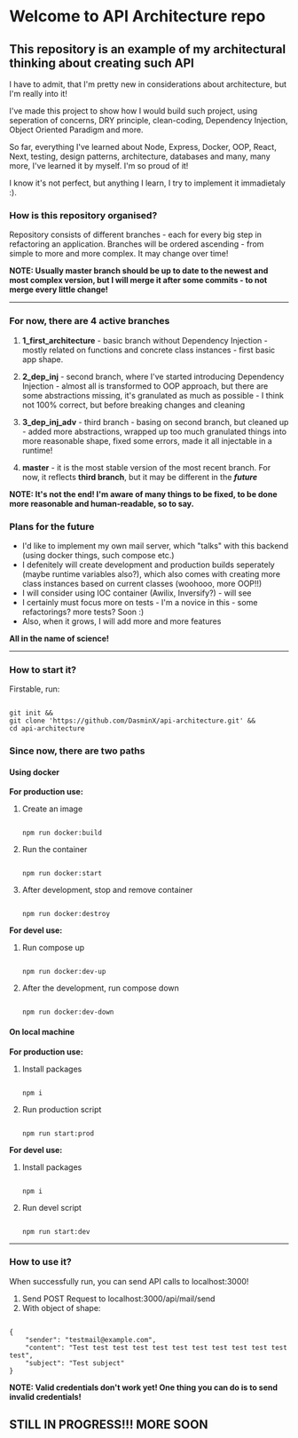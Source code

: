 # Welcome to API Architecture repo

## This repository is an example of my architectural thinking about creating such API

I have to admit, that I'm pretty new in considerations about architecture, but I'm really into it!

I've made this project to show how I would build such project, using seperation of concerns, DRY principle, clean-coding, Dependency Injection, Object Oriented Paradigm and more.

So far, everything I've learned about Node, Express, Docker, OOP, React, Next, testing, design patterns, architecture, databases and many, many more, I've learned it by myself. I'm so proud of it!

I know it's not perfect, but anything I learn, I try to implement it immadietaly :).

### How is this repository organised?

Repository consists of different branches - each for every big step in refactoring an application.
Branches will be ordered ascending - from simple to more and more complex.
It may change over time!

**NOTE: Usually master branch should be up to date to the newest and most complex version, but I will merge it after some commits - to not merge every little change!**

---

### For now, there are 4 active branches

1. **1_first_architecture** - basic branch without Dependency Injection - mostly related on functions and concrete class instances - first basic app shape.

2. **2_dep_inj** - second branch, where I've started introducing Dependency Injection - almost all is transformed to OOP approach, but there are some abstractions missing, it's granulated as much as possible - I think not 100% correct, but before breaking changes and cleaning

3. **3_dep_inj_adv** - third branch - basing on second branch, but cleaned up - added more abstractions, wrapped up too much granulated things into more reasonable shape, fixed some errors, made it all injectable in a runtime!

4. **master** - it is the most stable version of the most recent branch. For now, it reflects **third branch**, but it may be different in the ***future***

**NOTE: It's not the end! I'm aware of many things to be fixed, to be done more reasonable and human-readable, so to say.**

### Plans for the future

- I'd like to implement my own mail server, which "talks" with this backend (using docker things, such compose etc.)
- I defenitely will create development and production builds seperately (maybe runtime variables also?), which also comes with creating more class instances based on current classes (woohooo, more OOP!!)
- I will consider using IOC container (Awilix, Inversify?) - will see
- I certainly must focus more on tests - I'm a novice in this - some refactorings? more tests? Soon :)
- Also, when it grows, I will add more and more features

**All in the name of science!**

---

### How to start it?

Firstable, run:

```

git init &&
git clone 'https://github.com/DasminX/api-architecture.git' &&
cd api-architecture

```

### Since now, there are two paths

#### Using docker

**For production use:**
1. Create an image

    ```

    npm run docker:build

    ```

2. Run the container

    ```

    npm run docker:start

    ```

3. After development, stop and remove container

    ```

    npm run docker:destroy

    ```

**For devel use:**

1. Run compose up

    ```

    npm run docker:dev-up

    ```

2. After the development, run compose down

    ```

    npm run docker:dev-down

    ```

#### On local machine

**For production use:**

1. Install packages

    ```

    npm i

    ```

2. Run production script

    ```

    npm run start:prod

    ```

**For devel use:**

1. Install packages

    ```

    npm i

    ```

2. Run devel script

    ```

    npm run start:dev

    ```

---

### How to use it?

When successfully run, you can send API calls to localhost:3000!

1. Send POST Request to localhost:3000/api/mail/send
2. With object of shape:

```

{
    "sender": "testmail@example.com",
    "content": "Test test test test test test test test test test test test",
    "subject": "Test subject"
}

```

**NOTE: Valid credentials don't work yet! One thing you can do is to send invalid credentials!**

## STILL IN PROGRESS!!! MORE SOON
